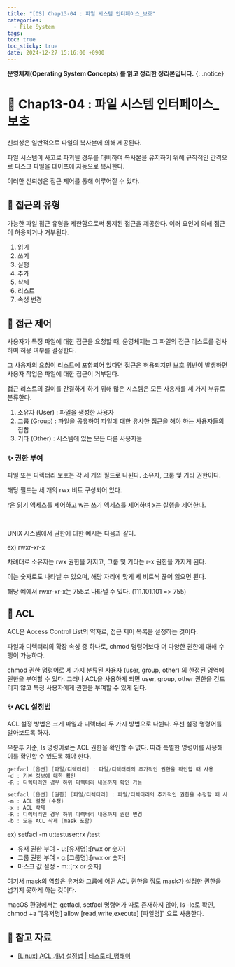 ```yaml
---
title: "[OS] Chap13-04 : 파일 시스템 인터페이스_보호"
categories:
  - File System
tags:
toc: true
toc_sticky: true
date: 2024-12-27 15:16:00 +0900
---
```


<strong>운영체제(Operating System Concepts) 를 읽고 정리한 정리본입니다.</strong>
{: .notice}

# 📌 Chap13-04 : 파일 시스템 인터페이스_보호

신뢰성은 일반적으로 파일의 복사본에 의해 제공된다.

파일 시스템이 사고로 파괴될 경우를 대비하여 복사본을 유지하기 위해 규칙적인 간격으로 디스크 파일을 테이프에 자동으로 복사한다.

이러한 신뢰성은 접근 제어를 통해 이루어질 수 있다.

## 🫧 접근의 유형

가능한 파일 접근 유형을 제한함으로써 통제된 접근을 제공한다. 여러 요인에 의해 접근이 허용되거나 거부된다.

1. 읽기
2. 쓰기
3. 실행
4. 추가
5. 삭제
6. 리스트
7. 속성 변경

## 🫧 접근 제어

사용자가 특정 파일에 대한 접근을 요청할 때, 운영체제는 그 파일의 접근 리스트를 검사하여 허용 여부를 결정한다.

그 사용자의 요청이 리스트에 포함되어 있다면 접근은 허용되지만 보호 위반이 발생하면 사용자 작업은 파일에 대한 접근이 거부된다.

접근 리스트의 길이를 간결하게 하기 위해 많은 시스템은 모든 사용자를 세 가지 부류로 분류한다.

1. 소유자 (User) : 파일을 생성한 사용자
2. 그룹 (Group) : 파일을 공유하여 파일에 대한 유사한 접근을 해야 하는 사용자들의 집합
3. 기타 (Other) : 시스템에 있는 모든 다른 사용자들


### ✨ 권한 부여

파일 또는 디렉터리 보호는 각 세 개의 필드로 나뉜다. 소유자, 그룹 및 기타 권한이다.

해당 필드는 세 개의 rwx 비트 구성되어 있다.

r은 읽기 액세스를 제어하고 w는 쓰기 액세스를 제어하며 x는 실행을 제어한다.

<br/>

UNIX 시스템에서 권한에 대한 예시는 다음과 같다.

ex) rwxr-xr-x

차례대로 소유자는 rwx 권한을 가지고, 그룹 및 기타는 r-x 권한을 가지게 된다.

이는 숫자로도 나타낼 수 있으며, 해당 자리에 맞게 세 비트씩 끊어 읽으면 된다.

해당 예에서 rwxr-xr-x는 755로 나타낼 수 있다. (111.101.101 => 755)


## 🫧 ACL

ACL은 Access Control List의 약자로, 접근 제어 목록을 설정하는 것이다.

파일과 디렉터리의 확장 속성 중 하나로, chmod 명령어보다 더 다양한 권한에 대해 수행이 가능하다.

chmod 권한 명령어로 세 가지 분류된 사용자 (user, group, other) 의 한정된 영역에 권한을 부여할 수 있다. 그러나 ACL을 사용하게 되면 user, group, other 권한을 건드리지 않고 특정 사용자에게 권한을 부여할 수 있게 된다.


### ✨ ACL 설정법

ACL 설정 방법은 크게 파일과 디렉터리 두 가지 방법으로 나뉜다. 우선 설정 명령어를 알아보도록 하자.

우분투 기준, ls 명령어로는 ACL 권한을 확인할 수 없다. 따라 특별한 명령어를 사용해 이를 확인할 수 있도록 해야 한다.

```C
getfacl [옵션] [파일/디렉터리] : 파일/디렉터리의 추가적인 권한을 확인할 때 사용
-d : 기본 정보에 대한 확인
-R : 디렉터리인 경우 하위 디렉터리 내용까지 확인 가능
```

```C
setfacl [옵션] [권한] [파일/디렉터리] : 파일/디렉터리의 추가적인 권한을 수정할 때 사용
-m : ACL 설정 (수정)
-x : ACL 삭제
-R : 디렉터리인 경우 하위 디렉터리 내용까지 권한 변경
-b : 모든 ACL 삭제 (mask 포함)
```

ex) setfacl -m u:testuser:rx /test

- 유저 권한 부여 - u:[유저명]:[rwx or 숫자]
- 그룹 권한 부여 - g:[그룹명]:[rwx or 숫자]
- 마스크 값 설정 - m::[rx or 숫자]

여기서 mask의 역할은 유저와 그룹에 어떤 ACL 권한을 줘도 mask가 설정한 권한을 넘기지 못하게 하는 것이다.

macOS 환경에서는 getfacl, setfacl 명령어가 따로 존재하지 않아, ls -le로 확인, chmod +a "[유저명] allow [read,write,execute] [파일명]" 으로 사용한다.

## 🫧 참고 자료

- [[Linux] ACL 개념 설정법 | 티스토리_떵해이](https://it-serial.tistory.com/entry/Linux-ACL-%EA%B0%9C%EB%85%90-%EC%84%A4%EC%A0%95%EB%B2%95setfacl-getfacl)